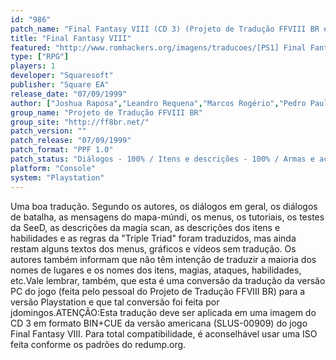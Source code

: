 ```yaml
---
id: "986"
patch_name: "Final Fantasy VIII (CD 3) (Projeto de Tradução FFVIII BR e jdomingos)"
title: "Final Fantasy VIII"
featured: "http://www.romhackers.org/imagens/traducoes/[PS1] Final Fantasy VIII - 4.jpg"
type: ["RPG"]
players: 1
developer: "Squaresoft"
publisher: "Square EA"
release_date: "07/09/1999"
author: ["Joshua Raposa","Leandro Requena","Marcos Rogério","Pedro Paulo","Mila Kings","Leonardo III","jdomingos"]
group_name: "Projeto de Tradução FFVIII BR"
group_site: "http://ff8br.net/"
patch_version: ""
patch_release: "07/09/1999"
patch_format: "PPF 1.0"
patch_status: "Diálogos - 100% / Itens e descrições - 100% / Armas e acessórios - 100% / Menus - 100% / Gráficos e cenários - 30% / Vídeos - 0%"
platform: "Console"
system: "Playstation"
---
```


Uma boa tradução. Segundo os autores, os diálogos em geral, os diálogos de batalha, as mensagens do mapa-múndi, os menus, os tutoriais, os testes da SeeD, as descrições da magia scan, as descrições dos itens e habilidades e as regras da "Triple Triad" foram traduzidos, mas ainda restam alguns textos dos menus, gráficos e vídeos sem tradução. Os autores também informam que não têm intenção de traduzir a maioria dos nomes de lugares e os nomes dos itens, magias, ataques, habilidades, etc.Vale lembrar, também, que esta é uma conversão da tradução da versão PC do jogo (feita pelo pessoal do Projeto de Tradução FFVIII BR) para a versão Playstation e que tal conversão foi feita por jdomingos.ATENÇÃO:Esta tradução deve ser aplicada em uma imagem do CD 3 em formato BIN+CUE da versão americana (SLUS-00909) do jogo Final Fantasy VIII. Para total compatibilidade, é aconselhável usar uma ISO feita conforme os padrões do redump.org.